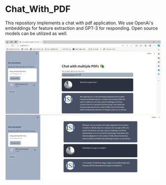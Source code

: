# Chat_With_PDF

<b></b>This repository implements a chat with pdf application.</b>
We use OpenAi's embeddings for feature extraction and GPT-3 for responding. Open source models can be utilized as well. 

  
  ![Approach](1.png)
  ![Approach](2.png)
